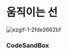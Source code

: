 # 움직이는 선

![ezgif-1-2fde2662bf](https://user-images.githubusercontent.com/115155803/232285643-90ec434b-0c64-4d8f-8ced-d016639ed94b.gif)

### CodeSandBox

